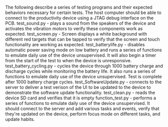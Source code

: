 The following describe a series of testing programs and their expected behaviors necessary for certain tests. The host computer should be able to connect to the productivity device using a JTAG debug interface on the PCB.
test_sound.py - plays a sound from the speakers of the device and activates the vibration motors to verify these components work as expected.
test_screen.py - Screen displays a white background with different red targets that can be tapped to verify that the screen and touch functionality are working as expected.
test_batterylife.py - disables automatic power saving mode on low battery and runs a series of functions to emulate daily use of the device unsupervised. It will also begin a timer from the start of the test to when the device is unresponsive.
test_battery_cycling.py - cycles the device through 1000 battery charge and discharge cycles while monitoring the battery life. It also runs a series of functions to emulate daily use of the device unsupervised. Test is complete after 1000 battery charge cycles.
test_SoftwareUpdate.py - connects to the server to deliver a test verison of the UI to be updated to the device to demonstrate the software update functionality.
test_clean.py - reads the device SD card and verifies that it is empty
function_test.py - performs a series of functions to emulate daily use of the device unsupervised. It should connect to the server and add various tasks and events, verify that they're updated on the device, perform focus mode on different tasks, and update habits.
